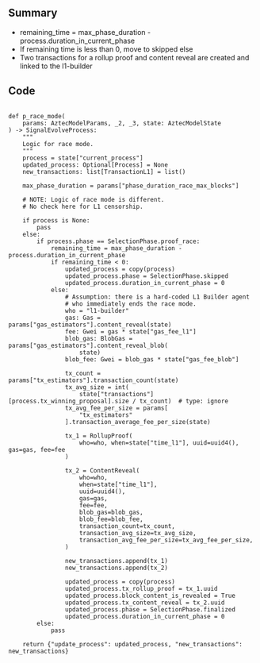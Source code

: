 ## Summary

- remaining_time = max_phase_duration - process.duration_in_current_phase
- If remaining time is less than 0, move to skipped else
- Two transactions for a rollup proof and content reveal are created and linked to the l1-builder
## Code

<pre lang="python"><code>
def p_race_mode(
    params: AztecModelParams, _2, _3, state: AztecModelState
) -> SignalEvolveProcess:
    """
    Logic for race mode.
    """
    process = state["current_process"]
    updated_process: Optional[Process] = None
    new_transactions: list[TransactionL1] = list()

    max_phase_duration = params["phase_duration_race_max_blocks"]
    
    # NOTE: Logic of race mode is different.
    # No check here for L1 censorship.

    if process is None:
        pass
    else:
        if process.phase == SelectionPhase.proof_race:
            remaining_time = max_phase_duration - process.duration_in_current_phase
            if remaining_time < 0:
                updated_process = copy(process)
                updated_process.phase = SelectionPhase.skipped
                updated_process.duration_in_current_phase = 0
            else:
                # Assumption: there is a hard-coded L1 Builder agent
                # who immediately ends the race mode.
                who = "l1-builder"
                gas: Gas = params["gas_estimators"].content_reveal(state)
                fee: Gwei = gas * state["gas_fee_l1"]
                blob_gas: BlobGas = params["gas_estimators"].content_reveal_blob(
                    state)
                blob_fee: Gwei = blob_gas * state["gas_fee_blob"]

                tx_count = params["tx_estimators"].transaction_count(state)
                tx_avg_size = int(
                    state["transactions"][process.tx_winning_proposal].size / tx_count)  # type: ignore
                tx_avg_fee_per_size = params[
                    "tx_estimators"
                ].transaction_average_fee_per_size(state)

                tx_1 = RollupProof(
                    who=who, when=state["time_l1"], uuid=uuid4(), gas=gas, fee=fee
                )

                tx_2 = ContentReveal(
                    who=who,
                    when=state["time_l1"],
                    uuid=uuid4(),
                    gas=gas,
                    fee=fee,
                    blob_gas=blob_gas,
                    blob_fee=blob_fee,
                    transaction_count=tx_count,
                    transaction_avg_size=tx_avg_size,
                    transaction_avg_fee_per_size=tx_avg_fee_per_size,
                )

                new_transactions.append(tx_1)
                new_transactions.append(tx_2)

                updated_process = copy(process)
                updated_process.tx_rollup_proof = tx_1.uuid
                updated_process.block_content_is_revealed = True
                updated_process.tx_content_reveal = tx_2.uuid
                updated_process.phase = SelectionPhase.finalized
                updated_process.duration_in_current_phase = 0
        else:
            pass

    return {"update_process": updated_process, "new_transactions": new_transactions}
</code></pre>